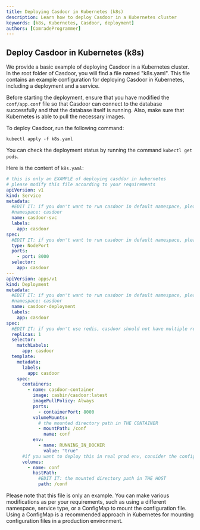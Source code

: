 ```yaml
---
title: Deploying Casdoor in Kubernetes (k8s)
description: Learn how to deploy Casdoor in a Kubernetes cluster
keywords: [k8s, Kubernetes, Casdoor, deployment]
authors: [ComradeProgrammer]
---
```


## Deploy Casdoor in Kubernetes (k8s)

We provide a basic example of deploying Casdoor in a Kubernetes cluster. In the root folder of Casdoor, you will find a file named "k8s.yaml". This file contains an example configuration for deploying Casdoor in Kubernetes, including a deployment and a service.

Before starting the deployment, ensure that you have modified the `conf/app.conf` file so that Casdoor can connect to the database successfully and that the database itself is running. Also, make sure that Kubernetes is able to pull the necessary images.

To deploy Casdoor, run the following command:

```shell
kubectl apply -f k8s.yaml
```

You can check the deployment status by running the command `kubectl get pods`.

Here is the content of `k8s.yaml`:

```yaml
# this is only an EXAMPLE of deploying casddor in kubernetes
# please modify this file according to your requirements
apiVersion: v1
kind: Service
metadata:
  #EDIT IT: if you don't want to run casdoor in default namespace, please modify this field
  #namespace: casdoor
  name: casdoor-svc
  labels:
    app: casdoor
spec:
  #EDIT IT: if you don't want to run casdoor in default namespace, please modify this filed
  type: NodePort
  ports:
    - port: 8000
  selector:
    app: casdoor
---
apiVersion: apps/v1
kind: Deployment
metadata:
  #EDIT IT: if you don't want to run casdoor in default namespace, please modify this field
  #namespace: casdoor
  name: casdoor-deployment
  labels:
    app: casdoor
spec:
  #EDIT IT: if you don't use redis, casdoor should not have multiple replicas
  replicas: 1
  selector:
    matchLabels:
      app: casdoor
  template:
    metadata:
      labels:
        app: casdoor
    spec:
      containers:
        - name: casdoor-container
          image: casbin/casdoor:latest
          imagePullPolicy: Always
          ports:
            - containerPort: 8000
          volumeMounts:
            # the mounted directory path in THE CONTAINER
            - mountPath: /conf
              name: conf
          env:       
            - name: RUNNING_IN_DOCKER
              value: "true"
      #if you want to deploy this in real prod env, consider the config map
      volumes:
        - name: conf
          hostPath:
            #EDIT IT: the mounted directory path in THE HOST
            path: /conf

```

Please note that this file is only an example. You can make various modifications as per your requirements, such as using a different namespace, service type, or a ConfigMap to mount the configuration file. Using a ConfigMap is a recommended approach in Kubernetes for mounting configuration files in a production environment.
